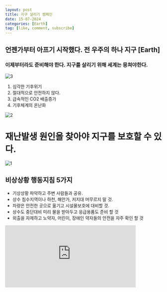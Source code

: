 ```yaml
---
layout: post
title: 지구 살리기 캠페인
date: 15-07-2024
categories: [Earth]
tag: [like, comment, subscribe]
---
```


## 언젠가부터 아프기 시작했다. 전 우주의 하나 지구 [Earth]

### 이제부터라도 준비해야 한다. 지구를 살리기 위해 세계는 뭉쳐야한다.

![3](https://github.com/user-attachments/assets/ed00fe52-69b6-4be9-828e-547b7da520fc)


1. 심각한 기후위기
2. 절대적으로 안전하지 않다.
3. 급속적인 CO2 배출증가
4. 기후체계의 온난화


![2](https://github.com/user-attachments/assets/2c28a71e-ebcf-42ad-95f2-282350db4bd1)



# 재난발생 원인을 찾아야 지구를 보호할 수 있다.

![1](https://github.com/user-attachments/assets/e8d3cce7-bb15-4b79-b432-62252f4d2987)


## 비상상황 행동지침 5가지
- 기상상황 파악하고 주변 사람들과 공유.
- 상수 침수지역이나 하천, 해안가, 저지대 머무르지 말 것.
- 차량은 안전한 곳으로 옮기고 시설물보호에 대비할 것.
- 상수도 중단대비 미리 물을 받아두고 응급용품도 준비 할 것
- 외출을 자제하고 노약자, 어린이, 장애인 약자들의 안전을 자주 확인 할 것

<iframe width="420" height="200" src="https://www.youtube.com/embed/qmedNHwijbM" title="[송년기획 ⑦] 역대급 폭염에 기습 한파…제주 이상기후" frameborder="0" allow="accelerometer; autoplay; clipboard-write; encrypted-media; gyroscope; picture-in-picture; web-share" referrerpolicy="strict-origin-when-cross-origin" allowfullscreen></iframe>

